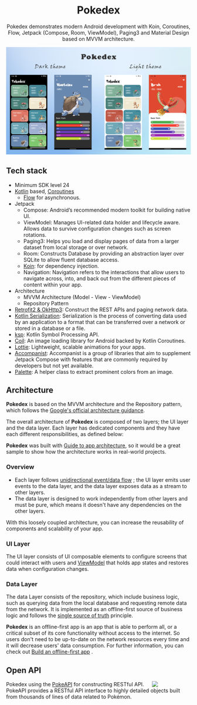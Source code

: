 <h1 align="center">Pokedex</h1>
<p align="center">  
Pokedex demonstrates modern Android development with Koin, Coroutines, Flow, Jetpack (Compose, Room, ViewModel), Paging3 and Material Design based on MVVM architecture.

<p align="center">
<img src="/previews/pokedex.jpg"/>
</p>

## Tech stack

- Minimum SDK level 24
- [Kotlin](https://kotlinlang.org/)
  based, [Coroutines](https://github.com/Kotlin/kotlinx.coroutines)
  + [Flow](https://kotlin.github.io/kotlinx.coroutines/kotlinx-coroutines-core/kotlinx.coroutines.flow/)
  for asynchronous.
- Jetpack
  - Compose: Android’s recommended modern toolkit for building native UI.
  - ViewModel: Manages UI-related data holder and lifecycle aware. Allows data to survive
    configuration changes such as screen rotations.
  - Paging3: Helps you load and display pages of data from a larger dataset from local storage or
    over network.
  - Room: Constructs Database by providing an abstraction layer over SQLite to allow fluent database
    access.
  - [Koin](https://insert-koin.io/): for dependency injection.
  - Navigation: Navigation refers to the interactions that allow users to navigate across, into, and
    back out from the different pieces of content within your app.
- Architecture
  - MVVM Architecture (Model - View - ViewModel)
  - Repository Pattern
- [Retrofit2 & OkHttp3](https://github.com/square/retrofit): Construct the REST APIs and paging
  network data.
- [Kotlin Serialization](https://kotlinlang.org/docs/serialization.html): Serialization is the
  process of converting data used by an application to a format that can be transferred over a
  network or stored in a database or a file.
- [ksp](https://github.com/google/ksp): Kotlin Symbol Processing API.
- [Coil](https://coil-kt.github.io/coil/): An image loading library for Android backed by Kotlin
  Coroutines.
- [Lottie](https://lottiefiles.com/): Lightweight, scalable animations for your apps.
- [Accompanist](https://google.github.io/accompanist/): Accompanist is a group of libraries that aim
  to supplement Jetpack Compose with features that are commonly required by developers but not yet
  available.
- [Palette](https://developer.android.com/reference/androidx/palette/graphics/Palette): A helper
  class to extract prominent colors from an image.

## Architecture

**Pokedex** is based on the MVVM architecture and the Repository pattern, which follows
the [Google's official architecture guidance](https://developer.android.com/topic/architecture).

The overall architecture of **Pokedex** is composed of two layers; the UI layer and the data layer.
Each layer has dedicated components and they have each different responsibilities, as defined below:

**Pokedex** was built
with [Guide to app architecture](https://developer.android.com/topic/architecture), so it would be a
great sample to show how the architecture works in real-world projects.

### Overview

- Each layer
  follows [unidirectional event/data flow](https://developer.android.com/topic/architecture/ui-layer#udf)
  ; the UI layer emits user events to the data layer, and the data layer exposes data as a stream to
  other layers.
- The data layer is designed to work independently from other layers and must be pure, which means
  it doesn't have any dependencies on the other layers.

With this loosely coupled architecture, you can increase the reusability of components and
scalability of your app.

### UI Layer

The UI layer consists of UI composable elements to configure screens that could interact with users
and [ViewModel](https://developer.android.com/topic/libraries/architecture/viewmodel) that holds app
states and restores data when configuration changes.

### Data Layer

The data Layer consists of the repository, which include business logic, such as querying data from
the local database and requesting remote data from the network. It is implemented as an
offline-first source of business logic and follows
the [single source of truth](https://en.wikipedia.org/wiki/Single_source_of_truth) principle.<br>

**Pokedex** is an offline-first app is an app that is able to perform all, or a critical subset of
its core functionality without access to the internet. So users don't need to be up-to-date on the
network resources every time and it will decrease users' data consumption. For further information,
you can check
out [Build an offline-first app](https://developer.android.com/topic/architecture/data-layer/offline-first)
.

## Open API

<img src="https://user-images.githubusercontent.com/24237865/83422649-d1b1d980-a464-11ea-8c91-a24fdf89cd6b.png" align="right" width="21%"/>

Pokedex using the [PokeAPI](https://pokeapi.co/) for constructing RESTful API.<br>
PokeAPI provides a RESTful API interface to highly detailed objects built from thousands of lines of
data related to Pokémon.

